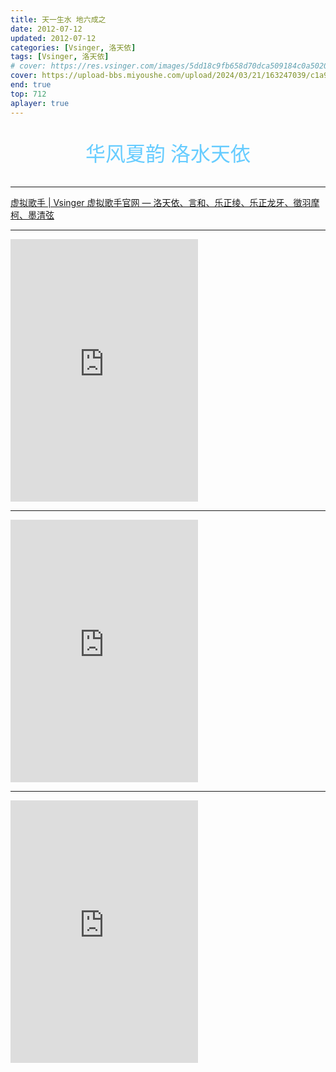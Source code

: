 ```yaml
---
title: 天一生水 地六成之
date: 2012-07-12
updated: 2012-07-12
categories: [Vsinger, 洛天依]
tags: [Vsinger, 洛天依]
# cover: https://res.vsinger.com/images/5dd18c9fb658d70dca509184c0a50202.jpg
cover: https://upload-bbs.miyoushe.com/upload/2024/03/21/163247039/c1a91ff3324480291fbdd8f53ae8cfa2_8808606563787892143.png?x-oss-process=image/format,jpg
end: true
top: 712
aplayer: true
---
```


<p style="text-align:center;color:#66CCFF;font-size:32px;font-family:lisu">华风夏韵 洛水天依</p>

<!-- more -->

<meting-js
 id="535936139"
 server="netease"
 type="song"
 theme="#66CCFF">
</meting-js>

<hr>

<!-- ![洛天依](https://res.vsinger.com/images/e4a5e56fa3a1817244195f15ce5dcda9.jpg)_洛天依_ -->

[虚拟歌手 | Vsinger 虚拟歌手官网 — 洛天依、言和、乐正绫、乐正龙牙、徵羽摩柯、墨清弦](https://vsinger.com/vsinger)

---

<iframe src="https://player.bilibili.com/player.html?aid=291530455&bvid=BV1Hf4y1L7MF&cid=368390647&page=1&autoplay=0" scrolling="no" border="0" frameborder="no" framespacing="0" allowfullscreen="true" height="420"> </iframe>

---

<iframe src="https://player.bilibili.com/player.html?aid=385844016&bvid=BV1dZ4y1Y7bt&cid=771025783&page=1&autoplay=0" scrolling="no" border="0" frameborder="no" framespacing="0" allowfullscreen="true" height="420"> </iframe>

---

<iframe src="https://player.bilibili.com/player.html?aid=955750433&bvid=BV19W4y1f7hz&cid=1193618405&p=1&autoplay=0" scrolling="no" border="0" frameborder="no" framespacing="0" allowfullscreen="true" height="420"> </iframe>